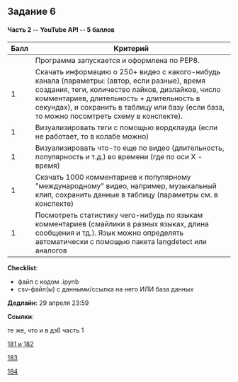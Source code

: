 ## Задание 6

#### Часть 2 -- YouTube API -- 5 баллов

|Балл|Критерий|
|----|--------|
||Программа запускается и оформлена по PEP8.|
|1|Скачать информацию о 250+ видео с какого-нибудь канала (параметры: (автор, если разные), время создания, теги, количество лайков, дизлайков, число комментариев, длительность + длительность в секундах), и сохранить в таблицу или базу (если база, то можно посомтреть схему в конспекте).|
|1|Визуализировать теги с помощью вордклауда (если не работает, то в колабе можно)|
|1|Визуализировать что-то еще по видео (длительность, популярность и т.д.) во времени (где по оси Х - время)|
|1|Скачать 1000 комментариев к популярному "международному" видео, например, музыкальный клип, сохранить данные в таблицу (параметры см. в конспекте)|
|1|Посмотреть статистику чего-нибудь по языкам комментариев (смайлики в разных языках, длина сообщения и тд.). Язык можно определять автоматически с помощью пакета langdetect или аналогов|

**Checklist**:
- файл с кодом .ipynb
- csv-файл(ы) с данными/ссылка на него ИЛИ база данных

**Дедлайн**: 
29 апреля 23:59

**Ссылки**:

те же, что и в дз6 часть 1

[181 и 182](https://classroom.github.com/a/gVZ7yQdm)

[183](https://classroom.github.com/a/cXvzRZkB)

[184](https://classroom.github.com/a/u7hNKOfa)
